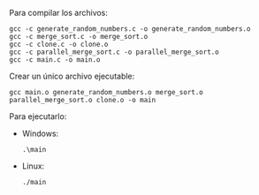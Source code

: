 Para compilar los archivos:
```
gcc -c generate_random_numbers.c -o generate_random_numbers.o
gcc -c merge_sort.c -o merge_sort.o
gcc -c clone.c -o clone.o
gcc -c parallel_merge_sort.c -o parallel_merge_sort.o
gcc -c main.c -o main.o 
```

Crear un único archivo ejecutable:

```
gcc main.o generate_random_numbers.o merge_sort.o parallel_merge_sort.o clone.o -o main
```

Para ejecutarlo:

- Windows:
  ```
  .\main
  ```
- Linux:
  ```
  ./main
  ```
